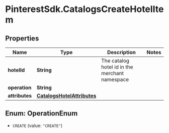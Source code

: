 # PinterestSdk.CatalogsCreateHotelItem

## Properties

Name | Type | Description | Notes
------------ | ------------- | ------------- | -------------
**hotelId** | **String** | The catalog hotel id in the merchant namespace | 
**operation** | **String** |  | 
**attributes** | [**CatalogsHotelAttributes**](CatalogsHotelAttributes.md) |  | 



## Enum: OperationEnum


* `CREATE` (value: `"CREATE"`)




